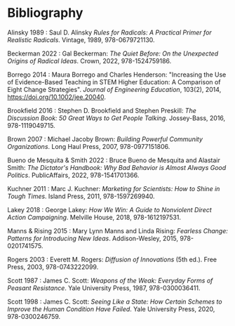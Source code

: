 # Bibliography

<span id="Alinsky1989">Alinsky 1989</span>
:   Saul D. Alinsky
    *Rules for Radicals: A Practical Primer for Realistic Radicals*.
    Vintage,
    1989,
    978-0679721130.

<span id="Beckerman2022">Beckerman 2022</span>
:   Gal Beckerman:
    *The Quiet Before: On the Unexpected Origins of Radical Ideas*.
    Crown,
    2022,
    978-1524759186.

<span id="Borrego2014">Borrego 2014</span>
:   Maura Borrego and Charles Henderson:
    "Increasing the Use of Evidence-Based Teaching in STEM Higher Education: A Comparison of Eight Change Strategies".
    *Journal of Engineering Education*,
    103(2),
    2014,
    <https://doi.org/10.1002/jee.20040>.

<span id="Brookfield2016">Brookfield 2016</span>
:   Stephen D. Brookfield and Stephen Preskill:
    *The Discussion Book: 50 Great Ways to Get People Talking*.
    Jossey-Bass,
    2016,
    978-1119049715.

<span id="Brown2007">Brown 2007</span>
:   Michael Jacoby Brown:
    *Building Powerful Community Organizations*.
    Long Haul Press,
    2007,
    978-0977151806.

<span id="Bueno2022">Bueno de Mesquita & Smith 2022</span>
:   Bruce Bueno de Mesquita and Alastair Smith:
    *The Dictator's Handbook: Why Bad Behavior is Almost Always Good Politics*.
    PublicAffairs,
    2022,
    978-1541701366.

<span id="Kuchner2011">Kuchner 2011</span>
:   Marc J. Kuchner:
    *Marketing for Scientists: How to Shine in Tough Times*.
    Island Press,
    2011,
    978-1597269940.

<span id="Lakey2018">Lakey 2018</span>
:   George Lakey:
    *How We Win: A Guide to Nonviolent Direct Action Campaigning*.
    Melville House,
    2018,
    978-1612197531.

<span id="Manns2015">Manns & Rising 2015</span>
:   Mary Lynn Manns and Linda Rising:
    *Fearless Change: Patterns for Introducing New Ideas*.
    Addison-Wesley,
    2015,
    978-0201741575.

<span id="Rogers2003">Rogers 2003</span>
:   Everett M. Rogers:
    *Diffusion of Innovations*
    (5th ed.).
    Free Press,
    2003,
    978-0743222099.

<span id="Scott1987">Scott 1987</span>
:   James C. Scott:
    *Weapons of the Weak: Everyday Forms of Peasant Resistance*.
    Yale University Press,
    1987,
    978-0300036411.

<span id="Scott1998">Scott 1998</span>
:   James C. Scott:
    *Seeing Like a State: How Certain Schemes to Improve the Human Condition Have Failed*.
    Yale University Press,
    2020,
    978-0300246759.
